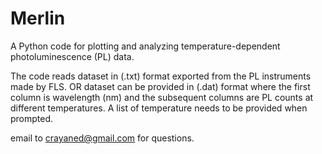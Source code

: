 # Merlin


A Python code for plotting and analyzing temperature-dependent photoluminescence (PL) data.

The code reads dataset in (.txt) format exported from the PL instruments made by FLS. OR dataset can be provided in (.dat) format where the first column is 
wavelength (nm) and the subsequent columns are PL counts at different temperatures. A list of temperature needs to be provided when prompted. 

email to crayaned@gmail.com for questions. 
